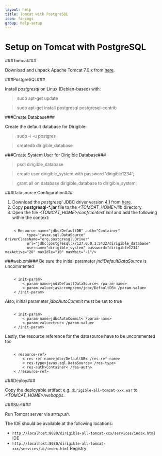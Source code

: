 ```yaml
---
layout: help
title: Tomcat with PostgreSQL
icon: fa-cogs
group: help-setup
---
```


Setup on Tomcat with PostgreSQL
===


###Tomcat###

Download and unpack Apache Tomcat 7.0.x from [here](http://tomcat.apache.org/download-70.cgi).

###PostgreSQL###

Install *postgresql* on Linux (Debian-based) with:

> sudo apt-get update

> sudo apt-get install postgresql postgresql-contrib

###Create Database###

Create the default database for Dirigible:

> sudo -i -u postgres

> createdb dirigible_database

###Create System User for Dirigible Database###

> psql dirigible_database

> create user dirigible_system with password 'dirigible1234';

> grant all on database dirigible_database to dirigible_system;

###Datasource Configuration###

1. Download the *postgresql* JDBC driver version 4.1 from [here](http://jdbc.postgresql.org/download.html).
2. Copy **postgresql-*.jar** file to the *<TOMCAT_HOME>/lib* directory.
3. Open the file *<TOMCAT_HOME>/conf/context.xml* and add the following within the context:

<pre><code>
    < Resource name="jdbc/DefaultDB" auth="Container"
          type="javax.sql.DataSource" driverClassName="org.postgresql.Driver"
          url="jdbc:postgresql://127.0.0.1:5432/dirigible_database"
          username="dirigible_system" password="dirigible1234" maxActive="20" maxIdle="10" maxWait="-1"/>
</code></pre>

###web.xml###
Be sure the initial parameter *jndiDefaultDataSource* is uncommented
<pre><code>
    < init-param>
        < param-name>jndiDefaultDataSource< /param-name>
        < param-value>java:comp/env/jdbc/DefaultDB< /param-value>
    < /init-param>
</code></pre>

Also, initial parameter *jdbcAutoCommit* must be set to true

<pre><code>
    < init-param>
        < param-name>jdbcAutoCommit< /param-name>
        < param-value>true< /param-value>
    < /init-param>
</code></pre>

Lastly, the resource reference for the datasource have to be uncommented too

<pre><code>
    < resource-ref>
        < res-ref-name>jdbc/DefaultDB< /res-ref-name>
        < res-type>javax.sql.DataSource< /res-type>
        < res-auth>Container< /res-auth>
    < /resource-ref>
</code></pre>

###Deploy###

Copy the deployable artifact e.g. `dirigible-all-tomcat-xxx.war` to *<TOMCAT_HOME>/webapps*.

###Start###

Run Tomcat server via *strtup.sh*. 

The IDE should be available at the following locations: 

* `http://localhost:8080/dirigible-all-tomcat-xxx/services/index.html` IDE
* `http://localhost:8080/dirigible-all-tomcat-xxx/services/ui/index.html` Registry

